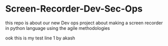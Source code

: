 # Screen-Recorder-Dev-Sec-Ops
this repo is about our new Dev ops project about making a screen recorder in python language using the agile methodologies 


ook this is my test line 1 by akash 
